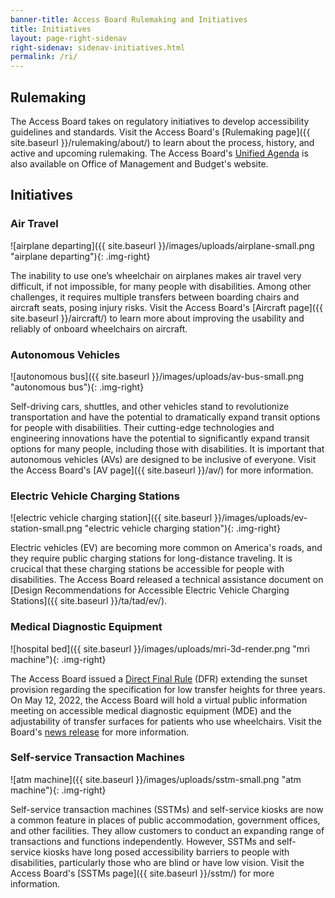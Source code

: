 ```yaml
---
banner-title: Access Board Rulemaking and Initiatives
title: Initiatives
layout: page-right-sidenav
right-sidenav: sidenav-initiatives.html
permalink: /ri/
---
```


## Rulemaking

The Access Board takes on regulatory initiatives to develop accessibility guidelines and standards. Visit the Access Board's [Rulemaking page]({{ site.baseurl }}/rulemaking/about/) to learn about the process, history, and active and upcoming rulemaking. The Access Board's [Unified Agenda](https://www.reginfo.gov/public/do/eAgendaMain?operation=OPERATION_GET_AGENCY_RULE_LIST&currentPub=true&agencyCode=&showStage=active&agencyCd=3014&csrf_token=4477D73C38800DD64CF55ADB1768D8D45A731BE31E15AB2A267391786B5743BB6B29078DCC57BFFFD1D816392F7FE84DBA51) is also available on Office of Management and Budget's website. 

## Initiatives

### Air Travel

![airplane departing]({{ site.baseurl }}/images/uploads/airplane-small.png "airplane departing"){: .img-right}

The inability to use one’s wheelchair on airplanes makes air travel very difficult, if not impossible, for many people with disabilities. Among other challenges, it requires multiple transfers between boarding chairs and aircraft seats, posing injury risks. Visit the Access Board's [Aircraft page]({{ site.baseurl }}/aircraft/) to learn more about improving the usability and reliably of onboard wheelchairs on aircraft.

### Autonomous Vehicles

![autonomous bus]({{ site.baseurl }}/images/uploads/av-bus-small.png "autonomous bus"){: .img-right}

Self-driving cars, shuttles, and other vehicles stand to revolutionize transportation and have the potential to dramatically expand transit options for people with disabilities. Their cutting-edge technologies and engineering innovations have the potential to significantly expand transit options for many people, including those with disabilities. It is important that autonomous vehicles (AVs) are designed to be inclusive of everyone. Visit the Access Board's [AV page]({{ site.baseurl }}/av/) for more information.

### Electric Vehicle Charging Stations

![electric vehicle charging station]({{ site.baseurl }}/images/uploads/ev-station-small.png "electric vehicle charging station"){: .img-right}

Electric vehicles (EV) are becoming more common on America's roads, and they require public charging stations for long-distance traveling. It is crucical that these charging stations be accessible for people with disabilities. The Access Board released a technical assistance document on [Design Recommendations for Accessible Electric Vehicle Charging Stations]({{ site.baseurl }}/ta/tad/ev/).

### Medical Diagnostic Equipment

![hospital bed]({{ site.baseurl }}/images/uploads/mri-3d-render.png "mri machine"){: .img-right}

The Access Board issued a [Direct Final Rule](https://www.regulations.gov/docket/ATBCB-2022-0002) (DFR) extending the sunset provision regarding the specification for low transfer heights for three years. On May 12, 2022, the Access Board will hold a virtual public information meeting on accessible medical diagnostic equipment (MDE) and the adjustability of transfer surfaces for patients who use wheelchairs. Visit the Board's [news release](https://www.access-board.gov/news/2022/04/13/u-s-access-board-to-host-virtual-public-meeting-on-low-transfer-surface-height-for-medical-diagnostic-equipment/) for more information.

### Self-service Transaction Machines

![atm machine]({{ site.baseurl }}/images/uploads/sstm-small.png "atm machine"){: .img-right}

Self-service transaction machines (SSTMs) and self-service kiosks are now a common feature in places of public accommodation, government offices, and other facilities. They allow customers to conduct an expanding range of transactions and functions independently. However, SSTMs and self-service kiosks have long posed accessibility barriers to people with disabilities, particularly those who are blind or have low vision. Visit the Access Board's [SSTMs page]({{ site.baseurl }}/sstm/) for more information. 
